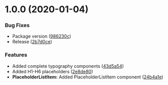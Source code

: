 # 1.0.0 (2020-01-04)

### Bug Fixes

-   Package version ([986230c](https://github.com/BlueBaseJS/plugin-rn-placeholder/commit/986230c))
-   Release ([2b7d0ce](https://github.com/BlueBaseJS/plugin-rn-placeholder/commit/2b7d0ce))

### Features

-   Added complete typography components ([43d5a54](https://github.com/BlueBaseJS/plugin-rn-placeholder/commit/43d5a54))
-   Added H1-H6 placeholders ([2e8de80](https://github.com/BlueBaseJS/plugin-rn-placeholder/commit/2e8de80))
-   **PlaceholderListItem:** Added PlaceholderListItem component ([24b4a1e](https://github.com/BlueBaseJS/plugin-rn-placeholder/commit/24b4a1e))
